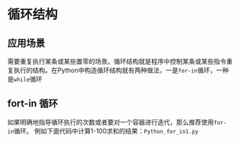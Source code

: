 # 循环结构
## 应用场景
需要重复执行某条或某些置零的场景。循环结构就是程序中控制某条或某些指令重复执行的结构。在Python中构造循环结构就有两种做法，一是`for-in`循环，一种是`while`循环
## fort-in 循环
如果明确地指导循环执行的次数或者要对一个容器进行迭代，那么推荐使用`for-in`循环。
例如下面代码中计算1-100求和的结果：`Python_for_in1.py`